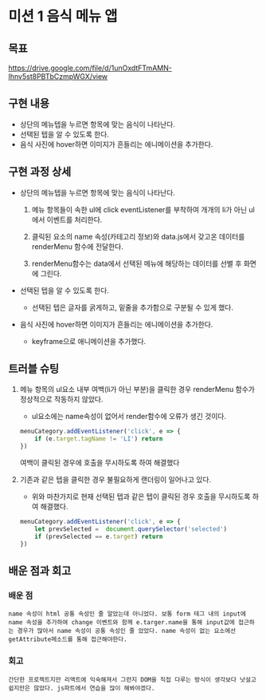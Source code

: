 # 미션 1 음식 메뉴 앱

## 목표
https://drive.google.com/file/d/1unOxdtFTmAMN-Ihnv5st8PBTbCzmpWGX/view

## 구현 내용
- 상단의 메뉴텝을 누르면 항목에 맞는 음식이 나타난다.
- 선택된 텝을 알 수 있도록 한다.
- 음식 사진에 hover하면 이미지가 흔들리는 에니메이션을 추가한다.

## 구현 과정 상세
- 상단의 메뉴텝을 누르면 항목에 맞는 음식이 나타난다.
    
    1. 메뉴 항목들이 속한 ul에 click eventListener를 부착하여 개개의 li가 아닌 ul에서 이벤트를 처리한다.

    2. 클릭된 요소의 name 속성(카테고리 정보)와 data.js에서 갖고온 데이터를 renderMenu 함수에 전달한다.

    3. renderMenu함수는 data에서 선택된 메뉴에 해당하는 데이터를 선별 후 화면에 그린다.

- 선택된 텝을 알 수 있도록 한다.

    - 선택된 텝은 글자를 굵게하고, 밑줄을 추가함으로 구분될 수 있게 했다.

- 음식 사진에 hover하면 이미지가 흔들리는 에니메이션을 추가한다.

    - keyframe으로 애니메이션을 추가했다.

## 트러블 슈팅

1. 메뉴 항목의 ul요소 내부 여백(li가 아닌 부분)을 클릭한 경우 renderMenu 함수가 정상적으로 작동하지 않았다.

    - ul요소에는 name속성이 없어서 render함수에 오류가 생긴 것이다. 

    ```js
    menuCategory.addEventListener('click', e => {
        if (e.target.tagName != 'LI') return
    })
    ```
    여백이 클릭된 경우에 호출을 무시하도록 하여 해결했다

2. 기존과 같은 텝을 클릭한 경우 불필요하게 랜더링이 일어나고 있다.

    - 위와 마찬가지로 현재 선택된 텝과 같은 텝이 클릭된 경우 호출을 무시하도록 하여 해결했다.

    ```js
    menuCategory.addEventListener('click', e => {
        let prevSelected =  document.querySelector('selected')
        if (prevSelected == e.target) return
    })
    ```

## 배운 점과 회고

### 배운 점

    name 속성이 html 공통 속성인 줄 알았는데 아니었다. 보통 form 테그 내의 input에 name 속성을 추가하여 change 이벤트와 함께 e.targer.name을 통해 input값에 접근하는 경우가 많아서 name 속성이 공통 속성인 줄 았았다. name 속성이 없는 요소에선 getAttribute메소드를 통해 접근해야한다. 

### 회고

    간단한 프로젝트지만 리액트에 익숙해져서 그런지 DOM을 직접 다루는 방식이 생각보다 낫설고 쉽지만은 않았다. js파트에서 연습을 많이 해봐야겠다.